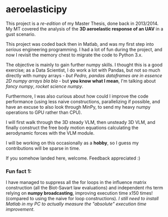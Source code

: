 # aeroelasticipy

This project is a *re-edition* of my Master Thesis, done back in 2013/2014. My MT covered the analysis of the **3D aeroelastic response of an UAV** in a gust scenario.

This project was coded back then in Matlab, and was my first step into *serious* engineering programming. I had a lot of fun during the project, and now I revisit the memory chest to migrate the code to Python 3.x.

The objective is mainly to gain further numpy skills. I thought this is a good exercise; as a Data Scientist, I do work a lot with Pandas, but not so much directly with numpy arrays - *but Pedro, pandas dataframes are in essence 2D numpy arrays bla bla* - but **you know what I mean**, I'm talking about *fancy numpy*, *rocket science numpy*.

Furthermore, I was also curious about how could I improve the code performance (using less naive constructions, parallelizing if possible, and have an excuse to also look through MinPy, to send my heavy numpy operations to GPU rather than CPU).

I will first walk through the 3D steady VLM, then unsteady 3D VLM, and finally construct the free body motion equations calculating the aerodynamic forces with the VLM module.

I will be working on this occasionally as a **hobby**, so I guess my contributions will be sparse in time.

If you somehow landed here, welcome. Feedback appreciated :)

### Fun fact 1:
I have managed to suppress all the for loops in the influence matrix construction (all the Biot-Savart law evaluations) and independent rhs term relying on **numpy broadcasting**, improving execution time x150 times! (compared to using the naive for loop constructions).
*I still need to install Matlab in my PC to actually measure the "absolute" execution time improvement*.
